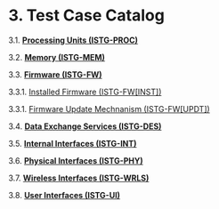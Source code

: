 # 3. Test Case Catalog

3.1. [**Processing Units (ISTG-PROC)**](./processing_units/README.md)

3.2. [**Memory (ISTG-MEM)**](./memory/README.md)

3.3. [**Firmware (ISTG-FW)**](./firmware/README.md)

   3.3.1. [Installed Firmware (ISTG-FW[INST])](./firmware/installed_firmware.md)

   3.3.1. [Firmware Update Mechnanism (ISTG-FW[UPDT])](./firmware/firmware_update_mechanism.md)

3.4. [**Data Exchange Services (ISTG-DES)**](./data_exchange_services/README.md)

3.5. [**Internal Interfaces (ISTG-INT)**](./internal_interfaces/README.md)

3.6. [**Physical Interfaces (ISTG-PHY)**](./physical_interfaces/README.md)

3.7. [**Wireless Interfaces (ISTG-WRLS)**](./wireless_interfaces/README.md)

3.8. [**User Interfaces (ISTG-UI)**](./user_interfaces/README.md)

